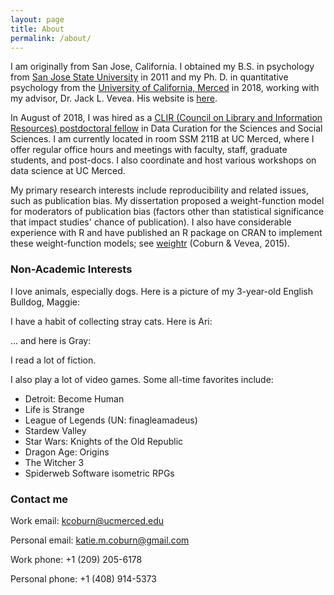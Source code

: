 ```yaml
---
layout: page
title: About
permalink: /about/
---
```


I am originally from San Jose, California. I obtained my B.S. in psychology from [San Jose State University](http://www.sjsu.edu/) in 2011 and my Ph. D. in quantitative psychology from the [University of California, Merced](https://www.ucmerced.edu/) in 2018, working with my advisor, Dr. Jack L. Vevea. His website is [here](http://faculty.ucmerced.edu/jvevea/).

In August of 2018, I was hired as a [CLIR (Council on Library and Information Resources) postdoctoral fellow](https://www.clir.org/fellowships/postdoc/fellowsupdate/) in Data Curation for the Sciences and Social Sciences. I am currently located in room SSM 211B at UC Merced, where I offer regular office hours and meetings with faculty, staff, graduate students, and post-docs. I also coordinate and host various workshops on data science at UC Merced.

My primary research interests include reproducibility and related issues, such as publication bias. My dissertation proposed a weight-function model for moderators of publication bias (factors other than statistical significance that impact studies' chance of publication). I also have considerable experience with R and have published an R package on CRAN to implement these weight-function models; see [weightr](https://cran.r-project.org/web/packages/weightr/index.html) (Coburn & Vevea, 2015).

### Non-Academic Interests

I love animals, especially dogs. Here is a picture of my 3-year-old English Bulldog, Maggie:


I have a habit of collecting stray cats. Here is Ari:


... and here is Gray:


I read a lot of fiction.

I also play a lot of video games. Some all-time favorites include:
  - Detroit: Become Human
  - Life is Strange
  - League of Legends (UN: finagleamadeus)
  - Stardew Valley
  - Star Wars: Knights of the Old Republic
  - Dragon Age: Origins
  - The Witcher 3
  - Spiderweb Software isometric RPGs

### Contact me

Work email: [kcoburn@ucmerced.edu](mailto:kcoburn@ucmerced.edu)

Personal email: [katie.m.coburn@gmail.com](mailto:katie.m.coburn@gmail.com)

Work phone: +1 (209) 205-6178

Personal phone: +1 (408) 914-5373

